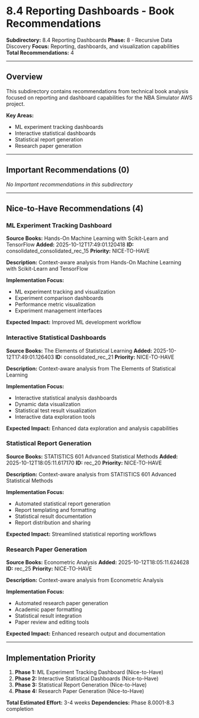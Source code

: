 # 8.4 Reporting Dashboards - Book Recommendations

**Subdirectory:** 8.4 Reporting Dashboards
**Phase:** 8 - Recursive Data Discovery
**Focus:** Reporting, dashboards, and visualization capabilities
**Total Recommendations:** 4

---

## Overview

This subdirectory contains recommendations from technical book analysis focused on reporting and dashboard capabilities for the NBA Simulator AWS project.

**Key Areas:**
- ML experiment tracking dashboards
- Interactive statistical dashboards
- Statistical report generation
- Research paper generation

---

## Important Recommendations (0)

*No Important recommendations in this subdirectory*

---

## Nice-to-Have Recommendations (4)

### ML Experiment Tracking Dashboard

**Source Books:** Hands-On Machine Learning with Scikit-Learn and TensorFlow
**Added:** 2025-10-12T17:49:01.120418
**ID:** consolidated_consolidated_rec_15
**Priority:** NICE-TO-HAVE

**Description:** Context-aware analysis from Hands-On Machine Learning with Scikit-Learn and TensorFlow

**Implementation Focus:**
- ML experiment tracking and visualization
- Experiment comparison dashboards
- Performance metric visualization
- Experiment management interfaces

**Expected Impact:** Improved ML development workflow

### Interactive Statistical Dashboards

**Source Books:** The Elements of Statistical Learning
**Added:** 2025-10-12T17:49:01.126403
**ID:** consolidated_rec_21
**Priority:** NICE-TO-HAVE

**Description:** Context-aware analysis from The Elements of Statistical Learning

**Implementation Focus:**
- Interactive statistical analysis dashboards
- Dynamic data visualization
- Statistical test result visualization
- Interactive data exploration tools

**Expected Impact:** Enhanced data exploration and analysis capabilities

### Statistical Report Generation

**Source Books:** STATISTICS 601 Advanced Statistical Methods
**Added:** 2025-10-12T18:05:11.617170
**ID:** rec_20
**Priority:** NICE-TO-HAVE

**Description:** Context-aware analysis from STATISTICS 601 Advanced Statistical Methods

**Implementation Focus:**
- Automated statistical report generation
- Report templating and formatting
- Statistical result documentation
- Report distribution and sharing

**Expected Impact:** Streamlined statistical reporting workflows

### Research Paper Generation

**Source Books:** Econometric Analysis
**Added:** 2025-10-12T18:05:11.624628
**ID:** rec_25
**Priority:** NICE-TO-HAVE

**Description:** Context-aware analysis from Econometric Analysis

**Implementation Focus:**
- Automated research paper generation
- Academic paper formatting
- Statistical result integration
- Paper review and editing tools

**Expected Impact:** Enhanced research output and documentation

---

## Implementation Priority

1. **Phase 1:** ML Experiment Tracking Dashboard (Nice-to-Have)
2. **Phase 2:** Interactive Statistical Dashboards (Nice-to-Have)
3. **Phase 3:** Statistical Report Generation (Nice-to-Have)
4. **Phase 4:** Research Paper Generation (Nice-to-Have)

**Total Estimated Effort:** 3-4 weeks
**Dependencies:** Phase 8.0001-8.3 completion




